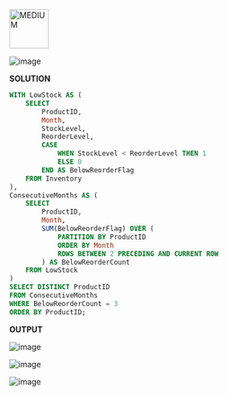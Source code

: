 <img src="https://img.shields.io/badge/MEDIUM-orange" alt="MEDIUM" width="70">

![image](https://github.com/user-attachments/assets/224a8050-79f4-4a62-a202-61d3528a864b)

**SOLUTION**
```sql
WITH LowStock AS (
    SELECT 
        ProductID,
        Month,
        StockLevel,
        ReorderLevel,
        CASE 
            WHEN StockLevel < ReorderLevel THEN 1
            ELSE 0
        END AS BelowReorderFlag
    FROM Inventory
),
ConsecutiveMonths AS (
    SELECT 
        ProductID,
        Month,
        SUM(BelowReorderFlag) OVER (
            PARTITION BY ProductID 
            ORDER BY Month 
            ROWS BETWEEN 2 PRECEDING AND CURRENT ROW
        ) AS BelowReorderCount
    FROM LowStock
)
SELECT DISTINCT ProductID
FROM ConsecutiveMonths
WHERE BelowReorderCount = 3
ORDER BY ProductID;
```
**OUTPUT**

![image](https://github.com/user-attachments/assets/8e6689e1-420b-409c-a836-5342084dc77b)

![image](https://github.com/user-attachments/assets/b41777d6-0024-453b-b70c-13bf543d5843)

![image](https://github.com/user-attachments/assets/018ecc30-7238-4b09-a282-261e1b50db34)


